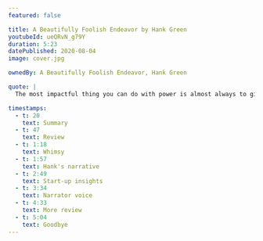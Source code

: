 ```yaml
---
featured: false

title: A Beautifully Foolish Endeavor by Hank Green
youtubeId: ueQRvN_g79Y
duration: 5:23
datePublished: 2020-08-04
image: cover.jpg

ownedBy: A Beautifully Foolish Endeavor, Hank Green

quote: |
  The most impactful thing you can do with power is almost always to give it away

timestamps:
  - t: 20
    text: Summary
  - t: 47
    text: Review
  - t: 1:18
    text: Whimsy
  - t: 1:57
    text: Hank's narrative
  - t: 2:49
    text: Start-up insights
  - t: 3:34
    text: Narrator voice
  - t: 4:33
    text: More review
  - t: 5:04
    text: Goodbye
---
```


